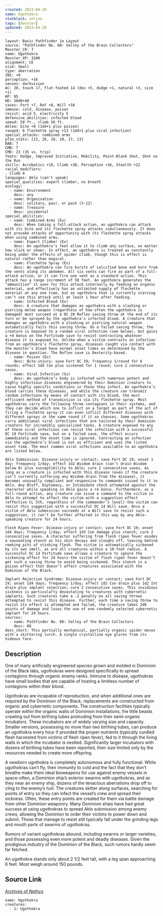 ```yaml
---
created: 2023-04-28
name: Ugothokra
statblock: inline
tags: [monster]
updated: 2023-04-28
---
```

```statblock
layout: Basic Pathfinder 1e Layout
source: "Pathfinder No. 88: Valley of the Brain Collectors"
Monster_CR: 7
name: Ugothokra
Monster_XP: 3200
alignment: CE
size: Small
type: aberration
INI: +9
perception: +16
senses: darkvision
AC: 20, touch 17, flat-footed 14 (dex +5, dodge +1, natural +3, size +1)
HP: 85
HD: 10d8+40
saves: Fort +7, Ref +8, Will +10
immune: cold, disease, poison
resist: acid 5, electricity 5
defensive_abilities: infected blood
speed: 50 ft., climb 50 ft.
melee: bite +9 (1d4+1 plus poison)
ranged: 6 flechette spray +13 (1d4+1 plus viral infection)
special_attacks: combined arms
pf1e_stats: [13, 20, 18, 10, 17, 13]
BAB: 7
CMB: 7
CMD: 23 (35 vs. trip)
feats: Dodge, Improved Initiative, Mobility, Point-Blank Shot, Shot on the Run
skills: Acrobatics +18, Climb +30, Perception +16, Stealth +22
racial_modifiers:
- Climb 8
languages: Aklo (can’t speak)
special_qualities: expert climber, no breath
ecology:
  - name: Environment
    desc: any
  - name: Organisation
    desc: solitary, pair, or pack (3-12)
  - name: Treasure
    desc: incidental
special_abilities:
  - name: Combined Arms (Ex)
    desc: When taking a full-attack action, an ugothokra can attack with its bite and its flechette spray attacks simultaneously. It does not provoke attacks of opportunity with its flechette spray attacks when using combined arms.
  - name: Expert Climber (Ex)
    desc: An ugothokra’s feet allow it to climb any surface, no matter how slick or sheer. In effect, an ugothokra is treated as constantly being under the effects of spider climb, though this is effect is natural rather than magical.
  - name: Flechette Spray (Ex)
    desc: An ugothokra can fire bursts of calcified bone and horn from the vents along its abdomen. All six vents can fire as part of a full-attack action, or it can fire one vent as a standard action. This attack has a range increment of 50 feet. An ugothokra generates the “ammunition” it uses for this attack internally by feeding on organic material, and effectively has an unlimited supply of flechette material at any one time, but an ugothokra that is currently starving can’t use this attack until at least 1 hour after feeding.
  - name: Infected Blood (Ex)
    desc: A creature that damages an ugothokra with a slashing or piercing melee weapon (regardless of how often the ugothokra is damaged) must succeed at a DC 20 Reflex saving throw at the end of its turn or be sprayed by the ugothokra’s infected blood. A creature that damages an ugothokra with a slashing or piercing natural weapon automatically fails this saving throw. On a failed saving throw, the creature is exposed to a random viral infection (see below), but gains a +4 bonus on the Fortitude save to resist contracting whatever disease it is exposed to. Unlike when a victim contracts an infection from an ugothokra’s flechette spray, diseases caught via contact with the monster’s blood have normal onset times as determined by the disease in question. The Reflex save is Dexterity-based.
  - name: Poison (Ex)
    desc: Bite-injury; save Fort DC 19; frequency 1/round for 6 rounds; effect 1d4 Con plus sickened for 1 round; cure 2 consecutive saves.
  - name: Viral Infection (Su)
    desc: An ugothokra’s body is infested with numerous potent and highly infectious diseases engineered by their Dominion creators to cause highly specific conditions in those they infect. An ugothokra’s blood carries these diseases, and while the creature can transmit random infections by means of contact with its blood, the most efficient method of transmission is via its flechette spray. Most ugothokras carry the following three contagions in their systems, and they can decide which one to inflict on a target as part of the act of firing a flechette spray-it can even inflict different diseases with different sprays in the same round if it so chooses. Some ugothokras carry additional viral infections that are tailored by their Dominion creators for incredibly specialized tasks. A creature exposed to any of these viral infections can resist the infection with a successful DC 19 Fortitude save, but on a failed save, the effect occurs immediately and the onset time is ignored. Contracting an infection via the ugothokra’s blood is not as efficient and uses the listed onset time. The most common viral infections available to an ugothokra are listed below.

Aklo Submission: Disease-injury or contact; save Fort DC 19; onset 1 day; frequency 1/day; effect 1d2 Wisdom drain (can’t drain Wisdom below 0) plus susceptibility to Aklo; cure 2 consecutive saves. As long as a creature is infected with this disease (even if the creature isn’t currently suffering any Wisdom drain from the disease), it becomes unusually compliant and responsive to commands issued to it in Aklo. Any Bluff, Diplomacy, or Intimidate check attempted against the character while speaking in Aklo gains a +4 bonus. Furthermore, as a full-round action, any creature can issue a command to the victim in Aklo to attempt to affect the victim with a suggestion effect (effective CL 5th, regardless of the commander’s level)-the victim can resist this suggestion with a successful DC 14 Will save. Once a victim of Aklo submission succeeds at a Will save to resist such a suggestion, it can’t be further affected in this way by any Aklo-speaking creature for 24 hours.

Flesh Ripen Fever: Disease-injury or contact; save Fort DC 19; onset 1d4 days; frequency 1/day; effect 1d3 Con damage plus stench; cure 2 consecutive saves. A character suffering from flesh ripen fever exudes a nauseating stench as his skin decays and sloughs off, leaving behind reeking pits of stinking flesh. The victim is automatically sickened by its own smell, as are all creatures within a 10-foot radius. A successful DC 14 Fortitude save allows a creature to ignore the sickening effect for 24 hours-the victim of flesh ripen fever doesn’t get such a saving throw to avoid being sickened. This stench is a poison effect that doesn’t affect creatures associated with the Dominion of the Black.

Implant Rejection Syndrome: Disease-injury or contact; save Fort DC 19; onset 1d4 days; frequency 1/day; effect 1d2 Con drain plus 1d2 Int drain plus implant rejection; cure 2 consecutive saves. This insidious sickness is particularly devastating to creatures with cybernetic implants. Such creatures take a -2 penalty on all saving throws attempted to resist this disease. Further, each time a saving throw to resist its effect is attempted and failed, the creature takes 2d6 points of damage and loses the use of one randomly selected cybernetic implant for 24 hours.
sources:
  - name: Pathfinder No. 88: Valley of the Brain Collectors
    desc: 88
desc_short: This partially mechanical, partially organic spider moves with a skittering lurch. A single crystalline eye glares from its hideous face.
```
## Description
One of many artificially engineered species grown and molded in Dominion of the Black labs, ugothokras were designed specifically to spread contagions through organic enemy ranks. Immune to disease, ugothokras have small bodies that are capable of hosting a limitless number of contagions within their blood.

Ugothokras are incapable of reproduction, and when additional ones are required by the Dominion of the Black, replacements are constructed from organic and cybernetic components. The construction facilities typically operate within the organic walls of Dominion installations, the little beasts crawling out from birthing tubes protruding from their semi-organic incubators. These incubators are of widely varying size and capacity. Smaller versions, possessing no more than two birthing tubes, can produce an ugothokra every hour if provided the proper nutrients (typically curdled flesh harvested from victims of flesh ripen fever), fed to it through the living walls in which the incubator is nestled. Significantly larger incubators with dozens of birthing tubes have been reported, their size limited only by the resources needed to create more offspring.

A newborn ugothokra is completely autonomous and fully functional. While ugothokras can’t fly, their immunity to cold and the fact that they don’t breathe make them ideal bioweapons for use against enemy vessels in space-often, a Dominion ship’s exterior swarms with ugothokras, and as they near an enemy ship, dozens of the tenacious aberrations drop off to cling to the enemy’s hull. The creatures skitter along surfaces, searching for points of entry so they can infect the vessel’s crew and spread their sickness. Often, these entry points are created for them via battle damage from other Dominion weaponry. Many Dominion ships have had great success at using ugothokras to spread Aklo submission among enemy crews, allowing the Dominion to order their victims to power down and submit. Those that manage to resist still typically fall under the grinding legs and mouth parts of swarms of ugothokras.

Rumors of variant ugothokras abound, including swarms or larger varieties, and those possessing even more potent and deadly diseases. Given the prodigious industry of the Dominion of the Black, such rumors hardly seem far fetched.

An ugothokra stands only about 2 1/2 feet tall, with a leg span approaching 6 feet. Most weigh around 150 pounds.
## Source Link
[Archives of Nethys](https://aonprd.com/MonsterDisplay.aspx?ItemName=Ugothokra)
```encounter-table
name: Ugothokra
creatures:
  - 1: Ugothokra
```
